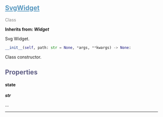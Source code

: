 

## <h2 style="color: #5697bf;"><u>SvgWidget</u></h2>

<span style="color: #888;">Class</span>

**Inherits from: _Widget_**

Svg Widget.

```python
__init__(self, path: str = None, *args, **kwargs) -> None:
```

Class constructor.

### <h2 style="color: #5e5d84;">Properties</h2>

#### state

**_str_**

...

---